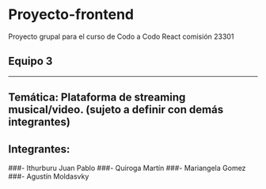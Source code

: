 # Proyecto-frontend
Proyecto grupal para el curso de Codo a Codo React comisión 23301

## Equipo 3
   --------
## Temática: Plataforma de streaming musical/video. (sujeto a definir con demás integrantes)

## Integrantes:

###- Ithurburu Juan Pablo
###- Quiroga Martín
###- Mariangela Gomez
###- Agustín Moldasvky
